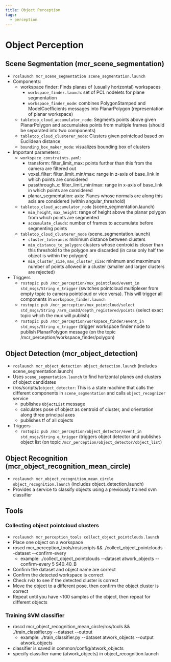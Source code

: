 ```yaml
---
title: Object Perception
tags:
  - perception
---
```


# Object Perception

## Scene Segmentation \(mcr\_scene\_segmentation\)

* `roslaunch mcr_scene_segmentation scene_segmentation.launch`
* Components:
  * workspace finder: Finds planes of \(usually horizontal\) workspaces
    * `workspace_finder.launch`: set of PCL nodelets for plane segmentation
    * `workspace_finder_node`: combines PolygonStamped and ModelCoefficients messages into PlanarPolygon \(representation of planar workspace\)
  * `tabletop_cloud_accumulator_node`: Segments points above given PlanarPolygon and accumulates points from multiple frames \(should be separated into two components\)
  * `tabletop_cloud_clusterer_node`: Clusters given pointcloud based on Euclidean distance
  * `bounding_box_maker_node`: visualizes bounding box of clusters
* Important parameters:
  * `workspace_constraints.yaml`:
    * transform: filter\_limit\_max: points further than this from the camera are filtered out
    * voxel\_filter: filter\_limit\_min/max: range in z-axis of base\_link in which points are considered
    * passthrough\_x: filter\_limit\_min/max: range in x-axis of base\_link in which points are considered
    * planar\_segmentation: axis: Planes whose normals are along this axis are considered \(within angular\_threshold\)
  * `tabletop_cloud_accumulator_node` \(scene\_segmentation.launch\)
    * `min_height`, `max_height`: range of height above the planar polygon from which points are segmented
    * `accumulate_clouds`: number of frames to accumulate before segmenting points
  * `tabletop_cloud_clusterer_node` \(scene\_segmentation.launch\)
    * `cluster_tolerance`: minimum distance between clusters
    * `min_distance_to_polygon`: clusters whose centroid is closer than this threshold to the polygon are discarded \(in case only half the object is within the polygon\)
    * `min_cluster_size`, `max_cluster_size`: minimum and maxmimum number of points allowed in a cluster \(smaller and larger clusters are rejected\)
* Triggers
  * `rostopic pub /mcr_perception/mux_pointcloud/event_in std_msgs/String e_trigger` \(switches pointcloud multiplexer from empty topic to camera pointcloud or vice versa\). This will trigger all components in `workspace_finder.launch`
  * `rostopic pub /mcr_perception/mux_pointcloud/select std_msgs/String /arm_cam3d/depth_registered/points` \(select exact topic which the mux will publish\)
  * `rostopic pub /mcr_perception/workspace_finder/event_in std_msgs/String e_trigger` \(trigger workspace finder node to publish PlanarPolygon message \(on the topic /mcr\_perception/workspace\_finder/polygon\)

## Object Detection \(mcr\_object\_detection\)

* `roslaunch mcr_object_detection object_detection.launch` \(includes scene\_segmentation.launch\)
* Uses `scene_segmentation.launch` to find horizontal planes and clusters of object candidates
* \(ros/scripts/\)`object_detector`: This is a state machine that calls the different components in `scene_segmentation` and calls `object_recognizer` service
  * publishes `ObjectList` message
  * calculates pose of object as centroid of cluster, and orientation along three principal axes
  * publishes tf of all objects
* Triggers
  * `rostopic pub /mcr_perception/object_detector/event_in std_msgs/String e_trigger` \(triggers object detector and publishes object list \(on topic `/mcr_perception/object_detector/object_list`\)

## Object Recognition \(mcr\_object\_recognition\_mean\_circle\)

* `roslaunch mcr_object_recognition_mean_circle object_recognition.launch` \(includes object\_detection.launch\)
* Provides a service to classify objects using a previously trained svm classifier

## Tools

### Collecting object pointcloud clusters

* `roslaunch mcr_perception_tools collect_object_pointclouds.launch`
* Place one object on a workspace
* roscd mcr\_perception\_tools/ros/scripts && ./collect\_object\_pointclouds --dataset  --confirm-every  
  * example: ./collect\_object\_pointclouds --dataset atwork\_objects --confirm-every 5 S40\_40\_B
* Confirm the dataset and object name are correct
* Confirm the detected workspace is correct
* Check rviz to see if the detected cluster is correct
* Move the object to a different pose, then confirm the object cluster is correct
* Repeat until you have ~100 samples of the object, then repeat for different objects

### Training SVM classifier

* roscd mcr\_object\_recognition\_mean\_circle/ros/tools && ./train\_classifier.py --dataset  --output 
  * example: ./train\_classifier.py --dataset atwork\_objects --output atwork\_objects
* classifier is saved in common/config/atwork\_objects
* specify classifier name \(atwork\_objects\) in object\_recognition.launch

